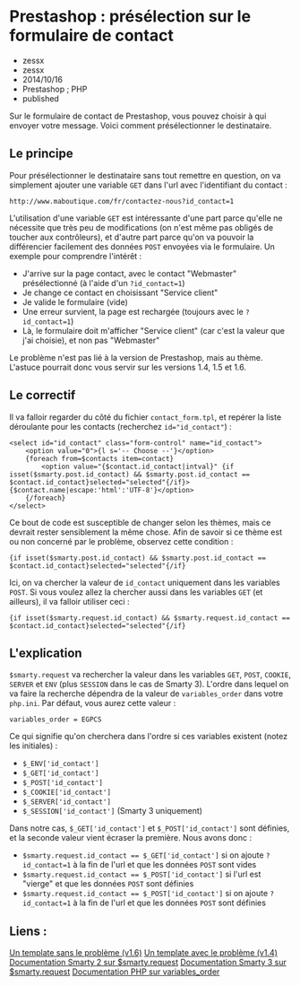 # Prestashop : présélection sur le formulaire de contact
- zessx
- zessx
- 2014/10/16
- Prestashop ; PHP
- published

Sur le formulaire de contact de Prestashop, vous pouvez choisir à qui envoyer votre message. Voici comment présélectionner le destinataire.

## Le principe

Pour présélectionner le destinataire sans tout remettre en question, on va simplement ajouter une variable `GET` dans l'url avec l'identifiant du contact :

	http://www.maboutique.com/fr/contactez-nous?id_contact=1

L'utilisation d'une variable `GET` est intéressante d'une part parce qu'elle ne nécessite que très peu de modifications (on n'est même pas obligés de toucher aux contrôleurs),
et d'autre part parce qu'on va pouvoir la différencier facilement des données `POST` envoyées via le formulaire. Un exemple pour comprendre l'intérêt :

- J'arrive sur la page contact, avec le contact "Webmaster" présélectionné (à l'aide d'un `?id_contact=1`)
- Je change ce contact en choisissant "Service client"
- Je valide le formulaire (vide)
- Une erreur survient, la page est rechargée (toujours avec le `?id_contact=1`)
- Là, le formulaire doit m'afficher "Service client" (car c'est la valeur que j'ai choisie), et non pas "Webmaster"

Le problème n'est pas lié à la version de Prestashop, mais au thème. L'astuce pourrait donc vous servir sur les versions 1.4, 1.5 et 1.6.

## Le correctif

Il va falloir regarder du côté du fichier `contact_form.tpl`, et repérer la liste déroulante pour les contacts (recherchez `id="id_contact"`) :

	<select id="id_contact" class="form-control" name="id_contact">
		<option value="0">{l s='-- Choose --'}</option>
		{foreach from=$contacts item=contact}
			<option value="{$contact.id_contact|intval}" {if isset($smarty.post.id_contact) && $smarty.post.id_contact == $contact.id_contact}selected="selected"{/if}>{$contact.name|escape:'html':'UTF-8'}</option>
		{/foreach}
	</select>

Ce bout de code est susceptible de changer selon les thèmes, mais ce devrait rester sensiblement la même chose.
Afin de savoir si ce thème est ou non concerné par le problème, observez cette condition :

	{if isset($smarty.post.id_contact) && $smarty.post.id_contact == $contact.id_contact}selected="selected"{/if}

Ici, on va chercher la valeur de `id_contact` uniquement dans les variables `POST`. Si vous voulez allez la chercher aussi dans les variables `GET` (et ailleurs), il va falloir utiliser ceci :

	{if isset($smarty.request.id_contact) && $smarty.request.id_contact == $contact.id_contact}selected="selected"{/if}

## L'explication

`$smarty.request` va rechercher la valeur dans les variables `GET`, `POST`, `COOKIE`, `SERVER` et `ENV` (plus `SESSION` dans le cas de Smarty 3).
L'ordre dans lequel on va faire la recherche dépendra de la valeur de `variables_order` dans votre `php.ini`. Par défaut, vous aurez cette valeur :

	variables_order = EGPCS

Ce qui signifie qu'on cherchera dans l'ordre si ces variables existent (notez les initiales) :

- `$_ENV['id_contact']`
- `$_GET['id_contact']`
- `$_POST['id_contact']`
- `$_COOKIE['id_contact']`
- `$_SERVER['id_contact']`
- `$_SESSION['id_contact']` (Smarty 3 uniquement)

Dans notre cas, `$_GET['id_contact']` et `$_POST['id_contact']` sont définies, et la seconde valeur vient écraser la première. Nous avons donc :

- `$smarty.request.id_contact == $_GET['id_contact']` si on ajoute `?id_contact=1` à la fin de l'url et que les données `POST` sont vides
- `$smarty.request.id_contact == $_POST['id_contact']` si l'url est "vierge" et que les données `POST` sont définies
- `$smarty.request.id_contact == $_POST['id_contact']` si on ajoute `?id_contact=1` à la fin de l'url et que les données `POST` sont définies

## Liens :

[Un template sans le problème (v1.6)](https://github.com/PrestaShop/PrestaShop/blob/1.6/themes/default-bootstrap/contact-form.tpl#L68)
[Un template avec le problème (v1.4)](https://github.com/PrestaShop/PrestaShop-1.4/blob/master/themes/prestashop/contact-form.tpl#L58)
[Documentation Smarty 2 sur $smarty.request](http://www.smarty.net/docs/en/language.variables.smarty.tpl#language.variables.smarty.request)
[Documentation Smarty 3 sur $smarty.request](http://www.smarty.net/docsv2/en/language.variables.smarty.tpl#language.variables.smarty.request)
[Documentation PHP sur variables_order](http://www.php.net/manual/fr/ini.core.php#ini.variables-order)